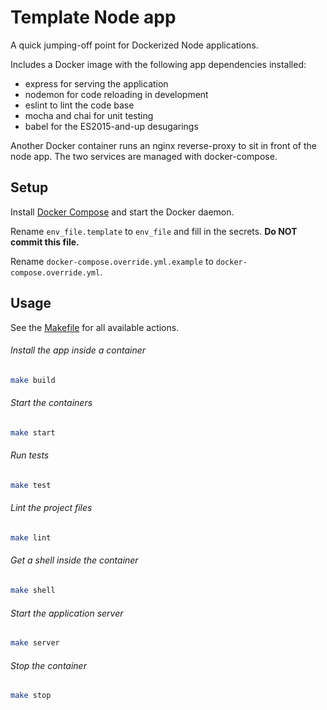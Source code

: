 # Template Node app

A quick jumping-off point for Dockerized Node applications.

Includes a Docker image with the following app dependencies installed:

-   express for serving the application
-   nodemon for code reloading in development
-   eslint to lint the code base
-   mocha and chai for unit testing
-   babel for the ES2015-and-up desugarings

Another Docker container runs an nginx reverse-proxy to sit in front of the node app. The two services are managed with docker-compose.

## Setup

Install [Docker Compose](https://docs.docker.com/compose/install) and start the Docker daemon.

Rename `env_file.template` to `env_file` and fill in the secrets. **Do NOT commit this file.**

Rename `docker-compose.override.yml.example` to `docker-compose.override.yml`.

## Usage

See the [Makefile](./Makefile) for all available actions.

###### Install the app inside a container

```bash
make build
```

###### Start the containers

```bash
make start
```

###### Run tests

```bash
make test
```

###### Lint the project files

```bash
make lint
```

###### Get a shell inside the container

```bash
make shell
```

###### Start the application server

```bash
make server
```

###### Stop the container

```bash
make stop
```

